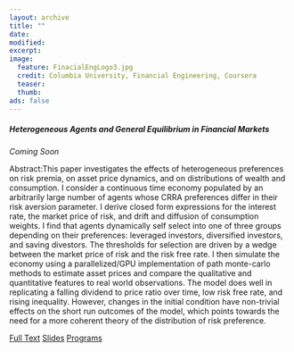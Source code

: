 ```yaml
---
layout: archive
title: ""
date:
modified:
excerpt:
image:
  feature: FinacialEngLogo3.jpg
  credit: Columbia University, Financial Engineering, Coursera
  teaser:
  thumb:
ads: false
---
```


<div class="notice-inverse">
    <p><h5>Heterogeneous Agents and General Equilibrium in Financial Markets</h5> <em>Coming Soon</em></p>
    <p>Abstract:This paper investigates the effects of heterogeneous preferences on risk premia, on asset price dynamics, and on distributions of wealth and consumption. I consider a continuous time economy populated by an arbitrarily large number of agents whose CRRA preferences differ in their risk aversion parameter. I derive closed form expressions for the interest rate, the market price of risk, and drift and diffusion of consumption weights. I find that agents dynamically self select into one of three groups depending on their preferences: leveraged investors, diversified investors, and saving divestors. The thresholds for selection are driven by a wedge between the market price of risk and the risk free rate.  I then simulate the economy using a parallelized/GPU implementation of path monte-carlo methods to estimate asset prices and compare the qualitative and quantitative features to real world observations.  The model does well in replicating a falling dividend to price ratio over time, low risk free rate, and rising inequality.  However, changes in the initial condition have non-trivial effects on the short run outcomes of the model, which points towards the need for a more coherent theory of the distribution of risk preference.</p>
        <div class="inline-btn">
            <a href="{{ site.url }}/misc/2016.02.15.pdf" target="_blank" class="btn-inverse">Full Text</a>
            <a href="" class="btn-inverse">Slides</a>
            <a href="" class="btn-inverse">Programs</a>
        </div>
</div>

<script>
  (function(i,s,o,g,r,a,m){i['GoogleAnalyticsObject']=r;i[r]=i[r]||function(){
  (i[r].q=i[r].q||[]).push(arguments)},i[r].l=1*new Date();a=s.createElement(o),
  m=s.getElementsByTagName(o)[0];a.async=1;a.src=g;m.parentNode.insertBefore(a,m)
  })(window,document,'script','//www.google-analytics.com/analytics.js','ga');

  ga('create', 'UA-62675051-1', 'auto');
  ga('send', 'pageview');

</script>
